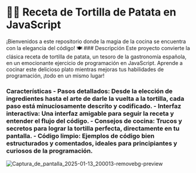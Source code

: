 # 🥔🍳 Receta de Tortilla de Patata en JavaScript
¡Bienvenidos a este repositorio donde la magia de la cocina se encuentra con la elegancia del código! 🍽️ ### Descripción Este proyecto convierte la clásica receta de tortilla de patata, un tesoro de la gastronomía española, en un emocionante ejercicio de programación en JavaScript. Aprende a cocinar este delicioso plato mientras mejoras tus habilidades de programación, ¡todo en un mismo lugar!
### Características - **Pasos detallados**: Desde la elección de ingredientes hasta el arte de darle la vuelta a la tortilla, cada paso está minuciosamente descrito y codificado. - **Interfaz interactiva**: Una interfaz amigable para seguir la receta y entender el flujo del código. - **Consejos de cocina**: Trucos y secretos para lograr la tortilla perfecta, directamente en tu pantalla. - **Código limpio**: Ejemplos de código bien estructurados y comentados, ideales para principiantes y curiosos de la programación.
![Captura_de_pantalla_2025-01-13_200013-removebg-preview](https://github.com/user-attachments/assets/7f1b3632-010c-442e-adda-e065f62d9e53)
